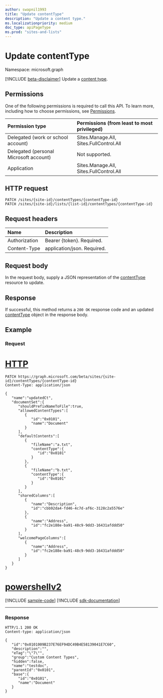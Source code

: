 ```yaml
---
author: swapnil1993
title: "Update contentType"
description: "Update a content type."
ms.localizationpriority: medium
doc_type: apiPageType
ms.prod: "sites-and-lists"
---
```


# Update contentType
Namespace: microsoft.graph

[!INCLUDE [beta-disclaimer](../../includes/beta-disclaimer.md)]
Update a [content type][contentType].
  

## Permissions

  

One of the following permissions is required to call this API. To learn more, including how to choose permissions, see [Permissions](/graph/permissions-reference).

  

|Permission type | Permissions (from least to most privileged) |
|:--------------------|:---------------------------------------------------------|
|Delegated (work or school account) | Sites.Manage.All, Sites.FullControl.All |
|Delegated (personal Microsoft account) | Not supported. |
|Application |Sites.Manage.All, Sites.FullControl.All |

  

## HTTP request

<!-- {
  "blockType": "ignored"
}
-->
```http
PATCH /sites/{site-id}/contentTypes/{contentType-id}
PATCH /sites/{site-id}/lists/{list-id}/contentTypes/{contentType-id}
```

## Request headers
|Name|Description|
|:---|:---|
|Authorization|Bearer {token}. Required.|
|Content-Type|application/json. Required.|

## Request body

In the request body, supply a JSON representation of the [contentType][] resource to update.  

## Response

If successful, this method returns a `200 OK` response code and an updated [contentType][] object in the response body.

## Example

### Request

# [HTTP](#tab/http)
<!-- {
  "blockType": "request",
  "name": "update_contenttype"
}
-->

```http
PATCH https://graph.microsoft.com/beta/sites/{site-id}/contentTypes/{contentType-id}
Content-Type: application/json

{
   "name":"updatedCt",
   "documentSet":{
      "shouldPrefixNameToFile":true,
      "allowedContentTypes":[
         {
            "id":"0x0101",
            "name":"Document"
         }
      ],
      "defaultContents":[
         {
            "fileName":"a.txt",
            "contentType":{
               "id":"0x0101"
            }
         },
         {
            "fileName":"b.txt",
            "contentType":{
               "id":"0x0101"
            }
         }
      ],
      "sharedColumns":[
         {
            "name":"Description",
            "id":"cbb92da4-fd46-4c7d-af6c-3128c2a5576e"
         },
         {
            "name":"Address",
            "id":"fc2e188e-ba91-48c9-9dd3-16431afddd50"
         }
      ],
      "welcomePageColumns":[
         {
            "name":"Address",
            "id":"fc2e188e-ba91-48c9-9dd3-16431afddd50"
         }
      ]
   }
}
```

# [powershellv2](#tab/powershellv2)
[!INCLUDE [sample-code](../includes/snippets/powershellv2/update-contenttype-powershellv2-snippets.md)]
[!INCLUDE [sdk-documentation](../includes/snippets/snippets-sdk-documentation-link.md)]

---

### Response

<!-- { "blockType": "response", "@type": "microsoft.graph.contentType", "truncated": true} -->

  

```http
HTTP/1.1 200 OK
Content-type: application/json

{
   "id":"0x0101009B237E76EF94DC49B4E58139041E7C60",
   "description":"",
   "eTag":"\"7\"",
   "group":"Custom Content Types",
   "hidden":false,
   "name":"testdoc",
   "parentId":"0x0101",
   "base":{
      "id":"0x0101",
      "name":"Document"
   }
}
```

[contentType]: ../resources/contentType.md
